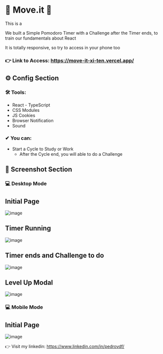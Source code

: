 
# 🚀 Move.it 🚀

This is a 

We built a Simple Pomodoro Timer with a Challenge after the Timer ends, to train our fundamentals about React

It is totally responsive, so try to access in your phone too

### 👉 Link to Access: https://move-it-xi-ten.vercel.app/

## ⚙ Config Section

 ### 🛠 Tools:
 - React - TypeScript
 - CSS Modules
 - JS Cookies
 - Browser Notification
 - Sound 
 
### ✔ You can:
- Start a Cycle to Study or Work
  - After the Cycle end, you will able to do a Challenge


 ## 📸 Screenshot Section
### 💻 Desktop Mode

## Initial Page
![image](https://user-images.githubusercontent.com/62482908/184427572-6b0e3a38-02a1-4141-ba7c-fc02dda9e876.png)

## Timer Running
![image](https://user-images.githubusercontent.com/62482908/184427614-a4327c80-3daa-4dee-a3c8-1aa729bbadf4.png)

## Timer ends and Challenge to do
![image](https://user-images.githubusercontent.com/62482908/184427649-e8e2ebea-3a49-4a6c-a373-e9aec903241f.png)

## Level Up Modal
![image](https://user-images.githubusercontent.com/62482908/184427736-04ff8d5a-eeb0-4f56-a32b-3db3c95d610b.png)

### 💻 Mobile Mode

## Initial Page
![image](https://user-images.githubusercontent.com/62482908/184427686-06d43c86-2f8d-4ba0-8fbc-477b8edf8cdd.png)




👉 Visit my linkedin: https://www.linkedin.com/in/pedrovdf/
